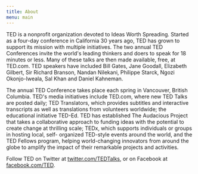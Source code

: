 ```yaml
---
title: About
menu: main
---
```


TED is a nonprofit organization devoted to Ideas Worth Spreading. Started as a four-day conference in California 30 years ago, TED has grown to support its mission with multiple initiatives. The two annual TED Conferences invite the world's leading thinkers and doers to speak for 18 minutes or less. Many of these talks are then made available, free, at TED.com. TED speakers have included Bill Gates, Jane Goodall, Elizabeth Gilbert, Sir Richard Branson, Nandan Nilekani, Philippe Starck, Ngozi Okonjo-Iweala, Sal Khan and Daniel Kahneman.

The annual TED Conference takes place each spring in Vancouver, British Columbia. TED's media initiatives include TED.com, where new TED Talks are posted daily; TED Translators, which provides subtitles and interactive transcripts as well as translations from volunteers worldwide; the educational initiative TED-Ed. TED has established The Audacious Project that takes a collaborative approach to funding ideas with the potential to create change at thrilling scale; TEDx, which supports individuals or groups in hosting local, self- organized TED-style events around the world, and the TED Fellows program, helping world-changing innovators from around the globe to amplify the impact of their remarkable projects and activities.

Follow TED on Twitter at [twitter.com/TEDTalks](https://twitter.com/TEDTalks), or on Facebook at [facebook.com/TED](https://www.facebook.com/TED).
